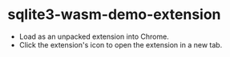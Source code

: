 # sqlite3-wasm-demo-extension

* Load as an unpacked extension into Chrome.
* Click the extension's icon to open the extension in a new tab.
